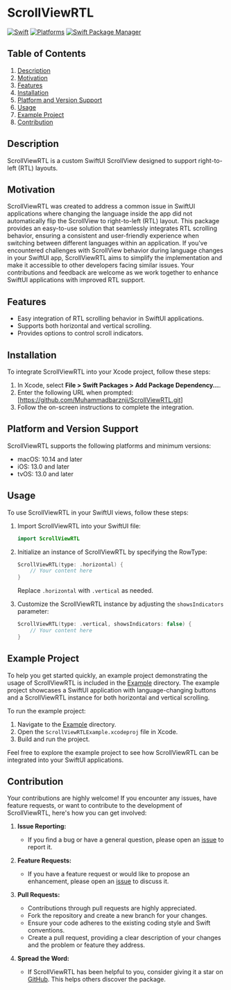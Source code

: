 # ScrollViewRTL
[![Swift](https://img.shields.io/badge/Swift-5.7_5.8_5.9_5.10-orange?style=flat-square)](https://img.shields.io/badge/Swift-5.7_5.8_5.9-Orange?style=flat-square)
[![Platforms](https://img.shields.io/badge/Platforms-macOS_iOS_tvOS_watchOS-yellowgreen?style=flat-square)](https://img.shields.io/badge/Platforms-macOS_iOS_tvOS_watchOS-Green?style=flat-square)
[![Swift Package Manager](https://img.shields.io/badge/Swift_Package_Manager-compatible-orange?style=flat-square)](https://img.shields.io/badge/Swift_Package_Manager-compatible-orange?style=flat-square)

## Table of Contents

1. [Description](#description)
2. [Motivation](#motivation)
3. [Features](#features)
4. [Installation](#installation)
5. [Platform and Version Support](#platform-and-version-support)
6. [Usage](#usage)
7. [Example Project](#example-project)
8. [Contribution](#contribution)

## Description

ScrollViewRTL is a custom SwiftUI ScrollView designed to support right-to-left (RTL) layouts.

## Motivation

ScrollViewRTL was created to address a common issue in SwiftUI applications where changing the language inside the app did not automatically flip the ScrollView to right-to-left (RTL) layout. This package provides an easy-to-use solution that seamlessly integrates RTL scrolling behavior, ensuring a consistent and user-friendly experience when switching between different languages within an application. If you've encountered challenges with ScrollView behavior during language changes in your SwiftUI app, ScrollViewRTL aims to simplify the implementation and make it accessible to other developers facing similar issues. Your contributions and feedback are welcome as we work together to enhance SwiftUI applications with improved RTL support.

## Features

- Easy integration of RTL scrolling behavior in SwiftUI applications.
- Supports both horizontal and vertical scrolling.
- Provides options to control scroll indicators.

## Installation

To integrate ScrollViewRTL into your Xcode project, follow these steps:

1. In Xcode, select **File > Swift Packages > Add Package Dependency...**.
2. Enter the following URL when prompted: [https://github.com/Muhammadbarznji/ScrollViewRTL.git]
3. Follow the on-screen instructions to complete the integration.

## Platform and Version Support

ScrollViewRTL supports the following platforms and minimum versions:

- macOS: 10.14 and later
- iOS: 13.0 and later
- tvOS: 13.0 and later

## Usage

To use ScrollViewRTL in your SwiftUI views, follow these steps:

1. Import ScrollViewRTL into your SwiftUI file:

    ```swift
    import ScrollViewRTL
    ```

2. Initialize an instance of ScrollViewRTL by specifying the RowType:

    ```swift
    ScrollViewRTL(type: .horizontal) {
        // Your content here
    }
    ```

    Replace `.horizontal` with `.vertical` as needed.

3. Customize the ScrollViewRTL instance by adjusting the `showsIndicators` parameter:

    ```swift
    ScrollViewRTL(type: .vertical, showsIndicators: false) {
        // Your content here
    }
    ```
    
## Example Project

To help you get started quickly, an example project demonstrating the usage of ScrollViewRTL is included in the [Example](https://github.com/Muhammadbarznji/ScrollViewRTL/tree/main/ScrollViewRTLExample) directory. The example project showcases a SwiftUI application with language-changing buttons and a ScrollViewRTL instance for both horizontal and vertical scrolling.

To run the example project:

1. Navigate to the [Example](https://github.com/Muhammadbarznji/ScrollViewRTL/tree/main/ScrollViewRTLExample) directory.
2. Open the `ScrollViewRTLExample.xcodeproj` file in Xcode.
3. Build and run the project.

Feel free to explore the example project to see how ScrollViewRTL can be integrated into your SwiftUI applications.

## Contribution

Your contributions are highly welcome! If you encounter any issues, have feature requests, or want to contribute to the development of ScrollViewRTL, here's how you can get involved:

1. **Issue Reporting:**
   - If you find a bug or have a general question, please open an [issue](https://github.com/Muhammadbarznji/ScrollViewRTL/issues) to report it.

2. **Feature Requests:**
   - If you have a feature request or would like to propose an enhancement, please open an [issue](https://github.com/Muhammadbarznji/ScrollViewRTL/issues) to discuss it.

3. **Pull Requests:**
   - Contributions through pull requests are highly appreciated.
   - Fork the repository and create a new branch for your changes.
   - Ensure your code adheres to the existing coding style and Swift conventions.
   - Create a pull request, providing a clear description of your changes and the problem or feature they address.

4. **Spread the Word:**
   - If ScrollViewRTL has been helpful to you, consider giving it a star on [GitHub](https://github.com/Muhammadbarznji/ScrollViewRTL). This helps others discover the package.
